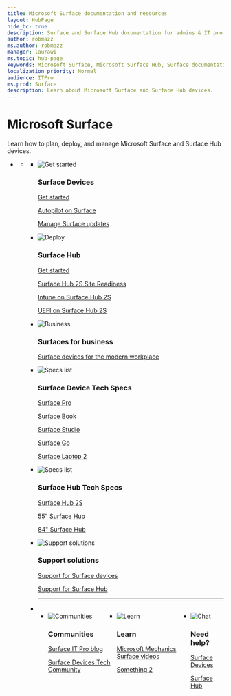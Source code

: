 ```yaml
--- 
title: Microsoft Surface documentation and resources
layout: HubPage
hide_bc: true
description: Surface and Surface Hub documentation for admins & IT professionals
author: robmazz
ms.author: robmazz
manager: laurawi
ms.topic: hub-page
keywords: Microsoft Surface, Microsoft Surface Hub, Surface documentation
localization_priority: Normal
audience: ITPro
ms.prod: Surface
description: Learn about Microsoft Surface and Surface Hub devices.
---
```

<div id="main" class="v2">
    <div class="container">
        <h1>Microsoft Surface</h1>
        <P>Learn how to plan, deploy, and manage Microsoft Surface and Surface Hub devices.</p>
        <P></p>
        <ul class="pivots">
            <li>
                <a href="#home"></a>
                <ul id="home">
                    <li>
                        <a href="#home-all"></a>
                        <ul id="home-all" class="cardsF">
                            <li>
                                <div class="cardSize">
                                    <div class="cardPadding">
                                        <div class="card">
                                            <div class="cardImageOuter">
                                                <div class="cardImage">
                                                    <img src="https://docs.microsoft.com/office/media/icons/get-started-blue.svg" alt="Get started" />
                                                </div>
                                            </div>
                                            <div class="cardText">
                                                <h3>Surface Devices</h3>
                                                <P><a href="get-started.md">Get started</a></p>
                                                <P><a href="windows-autopilot-and-surface-devices.md">Autopilot on Surface</a></p>
                                                <P><a href="update.md">Manage Surface updates</a></p>
                                            </div>
                                        </div>
                                    </div>
                                </div>
                            </li>
                            <li>
                                <div class="cardSize">
                                    <div class="cardPadding">
                                        <div class="card">
                                            <div class="cardImageOuter">
                                                <div class="cardImage">
                                                    <img src="https://docs.microsoft.com/office/media/icons/deploy-blue.svg" alt="Deploy" />
                                                </div>
                                            </div>
                                            <div class="cardText">
                                                <h3>Surface Hub</h3>
                                                <P><a href="https://docs.microsoft.com/surface-hub/index">Get started</a></p>
                                                <P><a href="https://docs.microsoft.com/surface-hub/surface-hub-2s-site-readiness-guide" target="_blank">Surface Hub 2S Site Readiness</a></p>
                                                <P><a href="https://docs.microsoft.com/surface-hub/surface-hub-2s-manage-intune" target="_blank">Intune on Surface Hub 2S</a></p>
                                                <P><a href="https://docs.microsoft.com/surface-hub/surface-hub-2s-secure-with-uefi" target="_blank">UEFI on Surface Hub 2S</a></p>
                                            </div>
                                        </div>
                                    </div>
                                </div>
                            </li>
                            <li>
                                <div class="cardSize">
                                    <div class="cardPadding">
                                        <div class="card">
                                            <div class="cardImageOuter">
                                                <div class="cardImage">
                                                    <img src="https://docs.microsoft.com/office/media/icons/small-business-blue.svg" alt="Business" />
                                                </div>
                                            </div>
                                            <div class="cardText">
                                                <h3>Surfaces for business</h3>
                                                <P><a href="https://www.microsoft.com/surface/business" target="_blank">Surface devices for the modern workplace</a></p>
                                            </div>
                                        </div>
                                    </div>
                                </div>
                            </li> 
                            <li>
                                <div class="cardSize">
                                    <div class="cardPadding">
                                        <div class="card">
                                            <div class="cardImageOuter">
                                                <div class="cardImage">
                                                    <img src="https://docs.microsoft.com/office/media/icons/list-123-blue.svg" alt="Specs list" />
                                                </div>
                                            </div>
                                            <div class="cardText">
                                                <h3>Surface Device Tech Specs</h3>
                                                <P><a href="https://www.microsoft.com/surface/devices/surface-pro/tech-specs" target="_blank">Surface Pro</a></p>
                                                <P><a href="https://www.microsoft.com/p/surface-book-2/8mcpzjjcc98c?activetab=pivot:techspecstab" target="_blank">Surface Book</a></p>
                                                <P><a href="https://www.microsoft.com/surface/devices/surface-studio/tech-specs" target="_blank">Surface Studio</a><p>
                                                <P><a href="https://www.microsoft.com/surface/devices/surface-go/tech-specs" target="_blank">Surface Go</a></p>
                                                <P><a href="https://www.microsoft.com/surface/devices/surface-laptop/tech-specs" target="_blank">Surface Laptop 2</a></p>
                                            </div>
                                        </div>
                                    </div>
                                </div>
                            </li> 
                            <li>
                                <div class="cardSize">
                                    <div class="cardPadding">
                                        <div class="card">
                                            <div class="cardImageOuter">
                                                <div class="cardImage">
                                                    <img src="https://docs.microsoft.com/office/media/icons/task-list-planning-blue.svg" alt="Specs list" />
                                                </div>
                                            </div>
                                            <div class="cardText">
                                                <h3>Surface Hub Tech Specs</h3>
                                                <P><a href="https://docs.microsoft.com/surface-hub/surface-hub-2s-techspecs" target="_blank">Surface Hub 2S</a></p>
                                                <P><a href="https://docs.microsoft.com/surface-hub/surface-hub-technical-55" target="_blank">55" Surface Hub</a></p>
                                                <P><a href="https://docs.microsoft.com/surface-hub/surface-hub-technical-84" target="_blank">84" Surface Hub</a></p>
                                            </div>
                                        </div>
                                    </div>
                                </div>
                            </li>
                            <li>
                                <div class="cardSize">
                                    <div class="cardPadding">
                                        <div class="card">
                                            <div class="cardImageOuter">
                                                <div class="cardImage">
                                                    <img src="https://docs.microsoft.com/office/media/icons/connector-blue.svg" alt="Support solutions" />
                                                </div>
                                            </div>
                                            <div class="cardText">
                                                <h3>Support solutions</h3>
                                                <P><a href="https://docs.microsoft.com/surface/support-solutions-surface" target="_blank">Support for Surface devices</a></p>
                                                <P><a href="https://support.microsoft.com/hub/4343507/surface-hub-help" target="_blank">Support for Surface Hub</a></p>
                                            </div>
                                        </div>
                                    </div>
                                </div>
                            </li>
                            <li class="fullSpan">
                              <hr />
                              <br>
                              <ul class="cardsF panelContent singlePanelContent" style="display:flex!important;">
                                    <li>
                                        <div class="cardSize">
                                            <div class="cardPadding">
                                                <div class="card">
                                                    <div class="cardImageOuter">
                                                        <div class="cardImage">
                                                            <img src="https://docs.microsoft.com/office/media/icons/blog-site-blue.svg" alt="Communities" />
                                                        </div>
                                                    </div>
                                                    <div class="cardText">
                                                        <h3>Communities</h3>
                                                        <P><a href="https://techcommunity.microsoft.com/t5/Surface-IT-Pro-Blog/bg-p/SurfaceITPro" target="_blank">Surface IT Pro blog</a></p>
                                                        <P><a href="https://techcommunity.microsoft.com/t5/Surface-Devices/ct-p/SurfaceDevices" target="_blank">Surface Devices Tech Community</a></p>
                                                    </div>
                                                </div>
                                            </div>
                                        </div>
                                    </li>
                                    <li>
                                        <div class="cardSize">
                                            <div class="cardPadding">
                                                <div class="card">
                                                    <div class="cardImageOuter">
                                                        <div class="cardImage">
                                                            <img src="https://docs.microsoft.com/office/media/icons/education-tutorial-blue.svg" alt="Learn" />
                                                        </div>
                                                    </div>
                                                    <div class="cardText">
                                                        <h3>Learn</h3>
                                                        <P><a href="https://www.youtube.com/watch?v=Uk2kJ5FUZxY&list=PLXtHYVsvn_b__1Baibdu4elN4SoF3JTBZ" target="_blank">Microsoft Mechanics Surface videos</a></p>
                                                        <P><a href="https://docs.microsoft.com/surface-hub/surface-hub-technical-84" target="_blank">Something 2</a></p>
                                                    </div>
                                                </div>
                                            </div>
                                        </div>
                                    </li> 
                                    <li>
                                        <div class="cardSize">
                                            <div class="cardPadding">
                                                <div class="card">
                                                    <div class="cardImageOuter">
                                                        <div class="cardImage">
                                                            <img src="https://docs.microsoft.com/office/media/icons/chat.svg" alt="Chat" />
                                                        </div>
                                                    </div>
                                                    <div class="cardText">
                                                        <h3>Need help?</h3>
                                                        <P><a href="https://support.microsoft.com/products/surface-devices" target="_blank">Surface Devices</a></p>
                                                        <P><a href="https://support.microsoft.com/hub/4343507/surface-hub-help" target="_blank">Surface Hub</a></p>
                                                    </div>
                                                </div>
                                            </div>
                                        </div>
                                    </li>
                              </ul>
                            </li>
                       </ul>
                    </li>
                </ul>
            </li>
        </ul>
    </div>
</div>